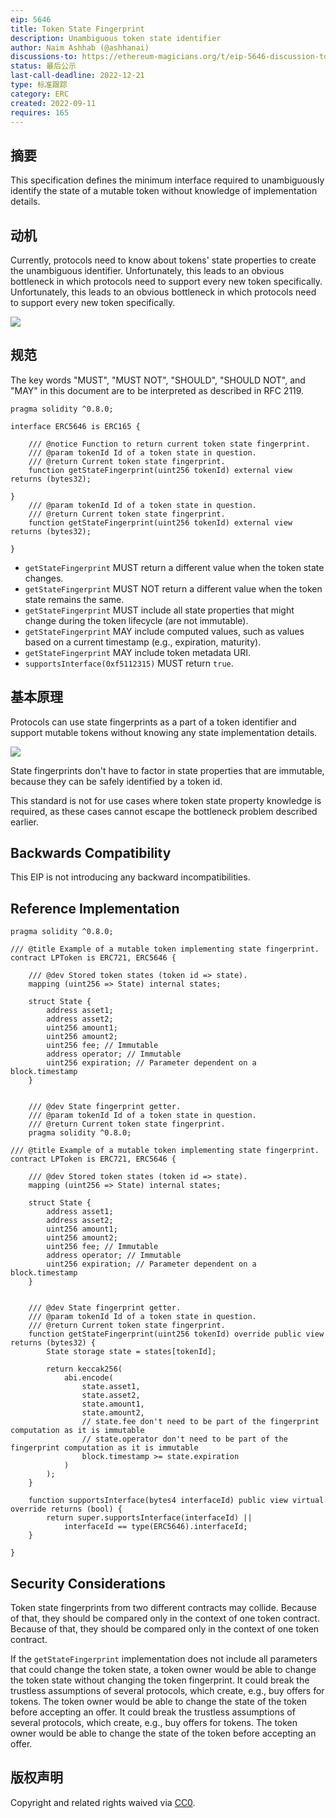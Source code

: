 ```yaml
---
eip: 5646
title: Token State Fingerprint
description: Unambiguous token state identifier
author: Naim Ashhab (@ashhanai)
discussions-to: https://ethereum-magicians.org/t/eip-5646-discussion-token-state-fingerprint/10808
status: 最后公示
last-call-deadline: 2022-12-21
type: 标准跟踪
category: ERC
created: 2022-09-11
requires: 165
---
```


## 摘要

This specification defines the minimum interface required to unambiguously identify the state of a mutable token without knowledge of implementation details.

## 动机

Currently, protocols need to know about tokens' state properties to create the unambiguous identifier. Unfortunately, this leads to an obvious bottleneck in which protocols need to support every new token specifically. Unfortunately, this leads to an obvious bottleneck in which protocols need to support every new token specifically.

![](../assets/eip-5646/support-per-abi.png)

## 规范

The key words "MUST", "MUST NOT", "SHOULD", "SHOULD NOT", and "MAY" in this document are to be interpreted as described in RFC 2119.

```solidity
pragma solidity ^0.8.0;

interface ERC5646 is ERC165 {

    /// @notice Function to return current token state fingerprint.
    /// @param tokenId Id of a token state in question.
    /// @return Current token state fingerprint.
    function getStateFingerprint(uint256 tokenId) external view returns (bytes32);

}
    /// @param tokenId Id of a token state in question.
    /// @return Current token state fingerprint.
    function getStateFingerprint(uint256 tokenId) external view returns (bytes32);

}
```

- `getStateFingerprint` MUST return a different value when the token state changes.
- `getStateFingerprint` MUST NOT return a different value when the token state remains the same.
- `getStateFingerprint` MUST include all state properties that might change during the token lifecycle (are not immutable).
- `getStateFingerprint` MAY include computed values, such as values based on a current timestamp (e.g., expiration, maturity).
- `getStateFingerprint` MAY include token metadata URI.
- `supportsInterface(0xf5112315)` MUST return `true`.

## 基本原理

Protocols can use state fingerprints as a part of a token identifier and support mutable tokens without knowing any state implementation details.

![](../assets/eip-5646/support-per-eip.png)

State fingerprints don't have to factor in state properties that are immutable, because they can be safely identified by a token id.

This standard is not for use cases where token state property knowledge is required, as these cases cannot escape the bottleneck problem described earlier.

## Backwards Compatibility

This EIP is not introducing any backward incompatibilities.

## Reference Implementation

```solidity
pragma solidity ^0.8.0;

/// @title Example of a mutable token implementing state fingerprint.
contract LPToken is ERC721, ERC5646 {

    /// @dev Stored token states (token id => state).
    mapping (uint256 => State) internal states;

    struct State {
        address asset1;
        address asset2;
        uint256 amount1;
        uint256 amount2;
        uint256 fee; // Immutable
        address operator; // Immutable
        uint256 expiration; // Parameter dependent on a block.timestamp
    }


    /// @dev State fingerprint getter.
    /// @param tokenId Id of a token state in question.
    /// @return Current token state fingerprint.
    pragma solidity ^0.8.0;

/// @title Example of a mutable token implementing state fingerprint.
contract LPToken is ERC721, ERC5646 {

    /// @dev Stored token states (token id => state).
    mapping (uint256 => State) internal states;

    struct State {
        address asset1;
        address asset2;
        uint256 amount1;
        uint256 amount2;
        uint256 fee; // Immutable
        address operator; // Immutable
        uint256 expiration; // Parameter dependent on a block.timestamp
    }


    /// @dev State fingerprint getter.
    /// @param tokenId Id of a token state in question.
    /// @return Current token state fingerprint.
    function getStateFingerprint(uint256 tokenId) override public view returns (bytes32) {
        State storage state = states[tokenId];

        return keccak256(
            abi.encode(
                state.asset1,
                state.asset2,
                state.amount1,
                state.amount2,
                // state.fee don't need to be part of the fingerprint computation as it is immutable
                // state.operator don't need to be part of the fingerprint computation as it is immutable
                block.timestamp >= state.expiration
            )
        );
    }

    function supportsInterface(bytes4 interfaceId) public view virtual override returns (bool) {
        return super.supportsInterface(interfaceId) ||
            interfaceId == type(ERC5646).interfaceId;
    }

}
```

## Security Considerations

Token state fingerprints from two different contracts may collide. Because of that, they should be compared only in the context of one token contract. Because of that, they should be compared only in the context of one token contract.

If the `getStateFingerprint` implementation does not include all parameters that could change the token state, a token owner would be able to change the token state without changing the token fingerprint. It could break the trustless assumptions of several protocols, which create, e.g., buy offers for tokens. The token owner would be able to change the state of the token before accepting an offer. It could break the trustless assumptions of several protocols, which create, e.g., buy offers for tokens. The token owner would be able to change the state of the token before accepting an offer.

## 版权声明

Copyright and related rights waived via [CC0](../LICENSE.md).
